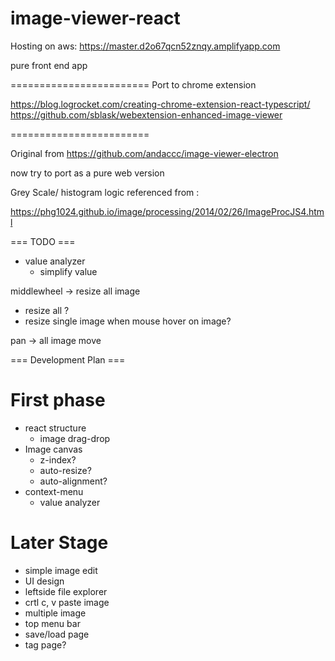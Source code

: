 # image-viewer-react

Hosting on aws: https://master.d2o67qcn52znqy.amplifyapp.com 

pure front end app

========================
Port to chrome extension

https://blog.logrocket.com/creating-chrome-extension-react-typescript/ 
https://github.com/sblask/webextension-enhanced-image-viewer

========================

Original from https://github.com/andaccc/image-viewer-electron

now try to port as a pure web version 

Grey Scale/ histogram logic referenced from :

https://phg1024.github.io/image/processing/2014/02/26/ImageProcJS4.html

=== TODO ===
- value analyzer
  - simplify value

middlewheel -> resize all image
- resize all ?
- resize single image when mouse hover on image?

pan -> all image move

=== Development Plan ===

# First phase
- react structure
  - image drag-drop
- Image canvas
  - z-index?
  - auto-resize?
  - auto-alignment?
- context-menu
  - value analyzer
# Later Stage
- simple image edit
- UI design
- leftside file explorer
- crtl c, v paste image 
- multiple image
- top menu bar
- save/load page
- tag page?
